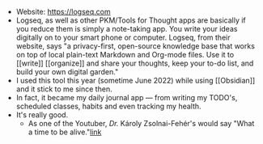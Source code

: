 - Website: https://logseq.com
- Logseq, as well as other PKM/Tools for Thought apps are basically if you reduce them is simply a note-taking app. You write your ideas digitally on to your smart phone or computer. Logseq, from their website, says "a privacy-first, open-source knowledge base that works on top of local plain-text Markdown and Org-mode files. Use it to [[write]] [[organize]] and share your thoughts, keep your to-do list, and build your own digital garden."
- I used this tool this year (sometime June 2022) while using [[Obsidian]] and it stick to me since then.
- In fact, it became my daily journal app — from writing my TODO's, scheduled classes, habits and even tracking my health.
- It's really good.
	- As one of the Youtuber, *Dr.* Károly Zsolnai-Fehér's would say "What a time to be alive."[link](https://www.youtube.com/channel/UCbfYPyITQ-7l4upoX8nvctg)
